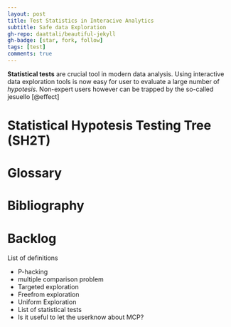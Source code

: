 ```yaml
---
layout: post
title: Test Statistics in Interacive Analytics 
subtitle: Safe data Exploration
gh-repo: daattali/beautiful-jekyll
gh-badge: [star, fork, follow]
tags: [test]
comments: true
---
```



**Statistical tests** are crucial tool in modern data analysis. Using interactive data exploration tools is now easy for user to evaluate a large number of *hypotesis*. Non-expert users however can be trapped by the so-called jesuello 
[@effect]

# Statistical Hypotesis Testing Tree (SH2T)

# Glossary

# Bibliography



# Backlog


List of definitions

* P-hacking
* multiple comparison problem
* Targeted exploration
* Freefrom exploration
* Uniform Exploration
* List of statistical tests
* Is it useful to let the userknow about MCP?


